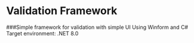 # Validation Framework

###Simple framework for validation with simple UI
Using Winform and C#
Target environment: .NET 8.0
